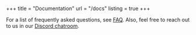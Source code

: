 +++
title = "Documentation"
url = "/docs"
listing = true
+++

For a list of frequently asked questions, see [FAQ](/faq/). Also, feel free to reach out to us in our [Discord chatroom](https://discord.gg/FWrfeXV).
